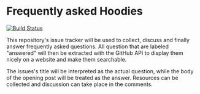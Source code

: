 # Frequently asked Hoodies
[![Build Status](https://travis-ci.org/hoodiehq/faq.svg)](https://travis-ci.org/hoodiehq/faq)

This repository's issue tracker will be used to collect, discuss and finally answer frequently asked questions.
All question that are labeled "answered" will then be extracted with the GitHub API to display them nicely on a website and make them searchable.

The issues's title will be interpreted as the actual question, while the body of the opening post will be treated as the answer.
Resources can be collected and discussion can take place in the comments.
